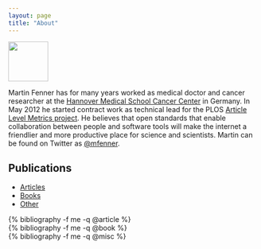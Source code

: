 ```yaml
---
layout: page
title: "About"
---
```

<img src="http://www.gravatar.com/avatar/abfd3f212a9252ecb14687a2c62f934b" width="80" height="80" class="about"/>

Martin Fenner has for many years worked as medical doctor and cancer researcher at the [Hannover Medical School Cancer Center] in Germany. In May 2012 he started contract work as technical lead for the PLOS [Article Level Metrics project]. He believes that open standards that enable collaboration between people and software tools will make the internet a friendlier and more productive place for science and scientists. Martin can be found on Twitter as [@mfenner].

[Martin Fenner]: http://www.gravatar.com/avatar/abfd3f212a9252ecb14687a2c62f934b
[Hannover Medical School Cancer Center]: http://www.mh-hannover.de/index.php?id=2&L=1
[Article Level Metrics project]: http://article-level-metrics.plos.org/
[@mfenner]: http://twitter.com/mfenner

## Publications

<ul class="nav nav-tabs">
  <li class="active">
    <a href="#article" data-toggle="tab">Articles</a>
  </li>
  <li><a href="#book" data-toggle="tab">Books</a></li>
  <li><a href="#misc" data-toggle="tab">Other</a></li>
</ul>

<div class="tab-content">
  <div class="tab-pane active" id="article">
    {% bibliography -f me -q @article %}
  </div>
  <div class="tab-pane" id="book">
    {% bibliography -f me -q @book %}
  </div>
    <div class="tab-pane" id="misc">
    {% bibliography -f me -q @misc %}
  </div>
</div>
